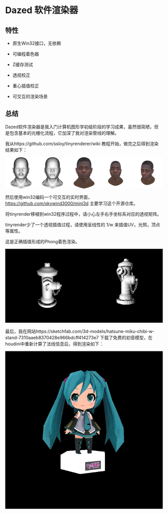 # Dazed 软件渲染器


## 特性

- 原生Win32接口，无依赖

- 可编程着色器

- Z缓存测试

- 透视校正

- 重心插值校正

- 可交互的渲染场景

## 总结

Dazed软件渲染器是我入门计算机图形学初级阶段的学习成果，虽然很简陋，但是包含基本的光栅化流程，它加深了我对渲染管线的理解。

我从https://github.com/ssloy/tinyrenderer/wiki 教程开始，做完之后得到渲染结果如下：


![image](/images/merge2.jpg)

然后使用win32编码一个可交互的实时界面，https://github.com/skywind3000/mini3d 主要学习这个开源仓库。

将tinyrender移植到win32程序过程中，请小心左手右手坐标系对应的透视矩阵。

tinyrender少了一个透视插值过程，请使用呈线性的 1/w 来插值UV，光照，顶点等属性。

这是正确插值形成的Phong着色渲染。

![image](/images/merge1.jpg)

最后，我在网站https://sketchfab.com/3d-models/hatsune-miku-chibi-w-stand-7310aaeb8370428e966bdcff414273e7 下载了免费的初音模型，在houdini中重新计算了法线信息后，得到渲染如下：

![image](/images/miku.jpg)
